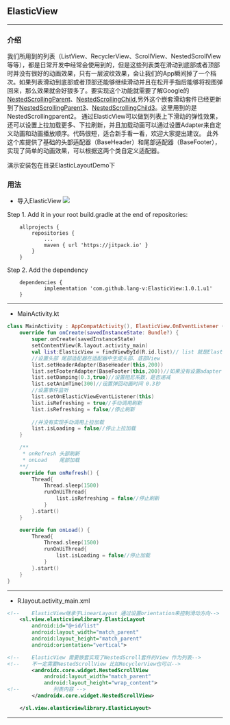 ## ElasticView
***
### 介绍

我们所用到的列表（ListView、RecyclerView、ScrollView、NestedScrollView等等），都是日常开发中经常会使用到的，但是这些列表类在滑动到底部或者顶部时并没有很好的动画效果，只有一层波纹效果，会让我们的App瞬间掉了一个档次。如果列表滑动到底部或者顶部还能够继续滑动并且在松开手指后能够将视图弹回来，那么效果就会好狠多了。要实现这个功能就需要了解Google的[NestedScrollingParent](https://developer.android.google.cn/reference/androidx/core/view/NestedScrollingParent)、[NestedScrollingChild](https://developer.android.google.cn/reference/androidx/core/view/NestedScrollingChild),另外这个嵌套滑动套件已经更新到了[NestedScrollingParent3](https://developer.android.google.cn/reference/androidx/core/view/NestedScrollingParent3)、[NestedScrollingChild3](https://developer.android.google.cn/reference/androidx/core/view/NestedScrollingChild3)。这里用到的是NestedScrollingparent2。
通过ElasticView可以做到列表上下滑动的弹性效果，还可以设置上拉加载更多、下拉刷新，并且加载动画可以通过设置Adapter来自定义动画和动画播放顺序。代码很短，适合新手看一看，欢迎大家提出建议。
此外这个库提供了基础的头部适配器（BaseHeader）和尾部适配器（BaseFooter），实现了简单的动画效果，可以根据这两个类自定义适配器。

演示安装包在目录ElasticLayoutDemo下

### 用法

 - 导入ElasticView
 [![](https://www.jitpack.io/v/lang-v/ElasticView.svg)](https://www.jitpack.io/#lang-v/ElasticView)
 
Step 1. Add it in your root build.gradle at the end of repositories:
```
    allprojects {
		repositories {
			...
			maven { url 'https://jitpack.io' }
		}
	}
```
	

Step 2. Add the dependency

```
	dependencies {
	        implementation 'com.github.lang-v:ElasticView:1.0.1.u1'
	}
```

*** 

 - MainActivity.kt
```kotlin
class MainActivity : AppCompatActivity(), ElasticView.OnEventListener {
    override fun onCreate(savedInstanceState: Bundle?) {
        super.onCreate(savedInstanceState)
        setContentView(R.layout.activity_main)
        val list:ElasticView = findViewById(R.id.list)// list 就是ElasticView控件实例
        //设置头部 尾部适配器在适配器中生成头部、底部View
        list.setHeaderAdapter(BaseHeader(this,200))
        list.setFooterAdapter(BaseFooter(this,200))//如果没有设置adapter 那么这个列表就只是单纯的弹性视图
        list.setDamping(0.3,true)//设置阻尼系数，是否递减
        list.setAnimTime(300)//设置弹回动画时间 0.3秒
        //设置事件监听
        list.setOnElasticViewEventListener(this)
        list.isRefreshing = true//手动调用刷新
        list.isRefreshing = false//停止刷新
    
        //并没有实现手动调用上拉加载
        list.isLoading = false//停止上拉加载
    }

    /**
     * onRefresh 头部刷新
     * onLoad    尾部加载
    **/
    override fun onRefresh() {
        Thread{
            Thread.sleep(1500)
            runOnUiThread{
                list.isRefreshing = false//停止刷新
            }
        }.start()
    }

    override fun onLoad() {
        Thread{
            Thread.sleep(1500)
            runOnUiThread{
                list.isLoading = false//停止加载
            }
        }.start()
    }
}
```
***
  - R.layout.activity_main.xml
```xml
<!--    ElasticView继承于LinearLayout 通过设置orientation来控制滑动方向-->
    <sl.view.elasticviewlibrary.ElasticLayout
        android:id="@+id/list"
        android:layout_width="match_parent"
        android:layout_height="match_parent"
        android:orientation="vertical">

<!--    ElasticView 需要嵌套实现了NestedScroll套件的View 作为列表-->
<!--    不一定需要NestedScrollView 比如RecyclerView也可以-->
        <androidx.core.widget.NestedScrollView
            android:layout_width="match_parent"
            android:layout_height="wrap_content">
<!--           列表内容 -->
        </androidx.core.widget.NestedScrollView>

    </sl.view.elasticviewlibrary.ElasticLayout>
```

***

